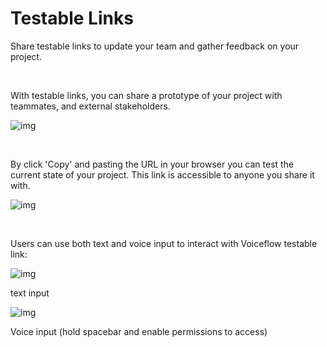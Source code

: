# Testable Links



Share testable links to update your team and gather feedback on your project.

‌

With testable links, you can share a prototype of your project with teammates, and external stakeholders.

![img](https://gblobscdn.gitbook.com/assets%2F-LgK_X2m6IAIYcINBjCj%2F-M79Exo1zBVXjBUva2j5%2F-M79F_FdSjn347wswiv3%2Fimage.png?alt=media&token=956aa2bb-761f-40fc-995a-a036f0744689)

‌

By click 'Copy' and pasting the URL in your browser you can test the current state of your project. This link is accessible to anyone you share it with.

![img](https://gblobscdn.gitbook.com/assets%2F-LgK_X2m6IAIYcINBjCj%2F-M79Exo1zBVXjBUva2j5%2F-M79GgE2q-awjEgMdaQG%2Fimage.png?alt=media&token=8c832ed3-255d-41ef-b1bc-2e187a1c565f)



‌

Users can use both text and voice input to interact with Voiceflow testable link:

![img](https://gblobscdn.gitbook.com/assets%2F-LgK_X2m6IAIYcINBjCj%2F-M79Exo1zBVXjBUva2j5%2F-M79NSoU4JLFaLox2sQp%2Fimage.png?alt=media&token=c3202f55-5e1c-4d9f-b00d-3eaea5f3c69c)

text input

![img](https://gblobscdn.gitbook.com/assets%2F-LgK_X2m6IAIYcINBjCj%2F-M79Exo1zBVXjBUva2j5%2F-M79NaFNIiRdKEj_jg1Q%2Fimage.png?alt=media&token=cf39e353-a698-4147-9720-f9e740a328be)

Voice input (hold spacebar and enable permissions to access)
